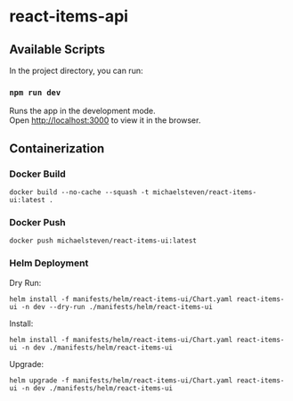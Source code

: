 # react-items-api

## Available Scripts

In the project directory, you can run:

### `npm run dev`

Runs the app in the development mode.\
Open [http://localhost:3000](http://localhost:3000) to view it in the browser.

## Containerization

### Docker Build

```
docker build --no-cache --squash -t michaelsteven/react-items-ui:latest .
```

### Docker Push

```
docker push michaelsteven/react-items-ui:latest
```

### Helm Deployment

Dry Run:

```
helm install -f manifests/helm/react-items-ui/Chart.yaml react-items-ui -n dev --dry-run ./manifests/helm/react-items-ui
```

Install:

```
helm install -f manifests/helm/react-items-ui/Chart.yaml react-items-ui -n dev ./manifests/helm/react-items-ui
```

Upgrade:

```
helm upgrade -f manifests/helm/react-items-ui/Chart.yaml react-items-ui -n dev ./manifests/helm/react-items-ui
```
